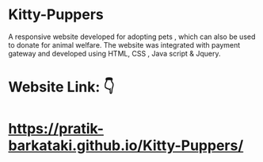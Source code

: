 # Kitty-Puppers
A responsive website developed for adopting pets , which can also be used to donate for animal welfare. The website was integrated with payment gateway and developed using HTML, CSS , Java script &amp; Jquery.

# Website Link: :point_down:<br/>
# https://pratik-barkataki.github.io/Kitty-Puppers/


